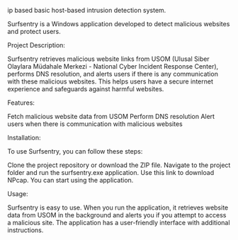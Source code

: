 ip based basic host-based intrusion detection system.

Surfsentry is a Windows application developed to detect malicious websites and protect users.

Project Description:

Surfsentry retrieves malicious website links from USOM (Ulusal Siber Olaylara Müdahale Merkezi - National Cyber Incident Response Center), performs DNS resolution, and alerts users if there is any communication with these malicious websites. This helps users have a secure internet experience and safeguards against harmful websites.

Features:

Fetch malicious website data from USOM
Perform DNS resolution
Alert users when there is communication with malicious websites

Installation:

To use Surfsentry, you can follow these steps:

Clone the project repository or download the ZIP file.
Navigate to the project folder and run the surfsentry.exe application.
Use this link to download NPcap.
You can start using the application.

Usage:

Surfsentry is easy to use. When you run the application, it retrieves website data from USOM in the background and alerts you if you attempt to access a malicious site. The application has a user-friendly interface with additional instructions.

